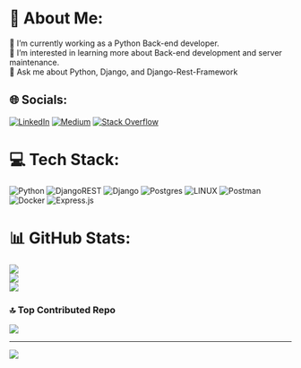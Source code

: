 # 💫 About Me:
🔭 I’m currently working as a Python Back-end developer.<br>🌱 I’m interested in learning more about Back-end development and server maintenance. <br>💬 Ask me about Python, Django, and Django-Rest-Framework<br>


## 🌐 Socials:
[![LinkedIn](https://img.shields.io/badge/LinkedIn-%230077B5.svg?logo=linkedin&logoColor=white)](https://linkedin.com/in/fatemefouladkar) [![Medium](https://img.shields.io/badge/Medium-12100E?logo=medium&logoColor=white)](https://medium.com/@FatemeFouladkar) [![Stack Overflow](https://img.shields.io/badge/-Stackoverflow-FE7A16?logo=stack-overflow&logoColor=white)](https://stackoverflow.com/users/11604566) 

# 💻 Tech Stack:
![Python](https://img.shields.io/badge/python-3670A0?style=flat&logo=python&logoColor=ffdd54) ![DjangoREST](https://img.shields.io/badge/DJANGO-REST-ff1709?style=flat&logo=django&logoColor=white&color=ff1709&labelColor=gray) ![Django](https://img.shields.io/badge/django-%23092E20.svg?style=flat&logo=django&logoColor=white) ![Postgres](https://img.shields.io/badge/postgres-%23316192.svg?style=flat&logo=postgresql&logoColor=white) ![LINUX](https://img.shields.io/badge/Linux-FCC624?style=flat&logo=linux&logoColor=black) ![Postman](https://img.shields.io/badge/Postman-FF6C37?style=flat&logo=postman&logoColor=white) ![Docker](https://img.shields.io/badge/docker-%230db7ed.svg?style=flat&logo=docker&logoColor=white) ![Express.js](https://img.shields.io/badge/express.js-%23404d59.svg?style=flat&logo=express&logoColor=%2361DAFB)
# 📊 GitHub Stats:
![](https://github-readme-stats.vercel.app/api?username=FatemeFouladkar&theme=radical&hide_border=false&include_all_commits=false&count_private=false)<br/>
![](https://github-readme-streak-stats.herokuapp.com/?user=FatemeFouladkar&theme=radical&hide_border=false)<br/>
![](https://github-readme-stats.vercel.app/api/top-langs/?username=FatemeFouladkar&theme=radical&hide_border=false&include_all_commits=false&count_private=false&layout=compact)

### 🔝 Top Contributed Repo
![](https://github-contributor-stats.vercel.app/api?username=FatemeFouladkar&limit=5&theme=dracula&combine_all_yearly_contributions=true)

---
[![](https://visitcount.itsvg.in/api?id=FatemeFouladkar&icon=8&color=1)](https://visitcount.itsvg.in)

<!-- Proudly created with GPRM ( https://gprm.itsvg.in ) -->
